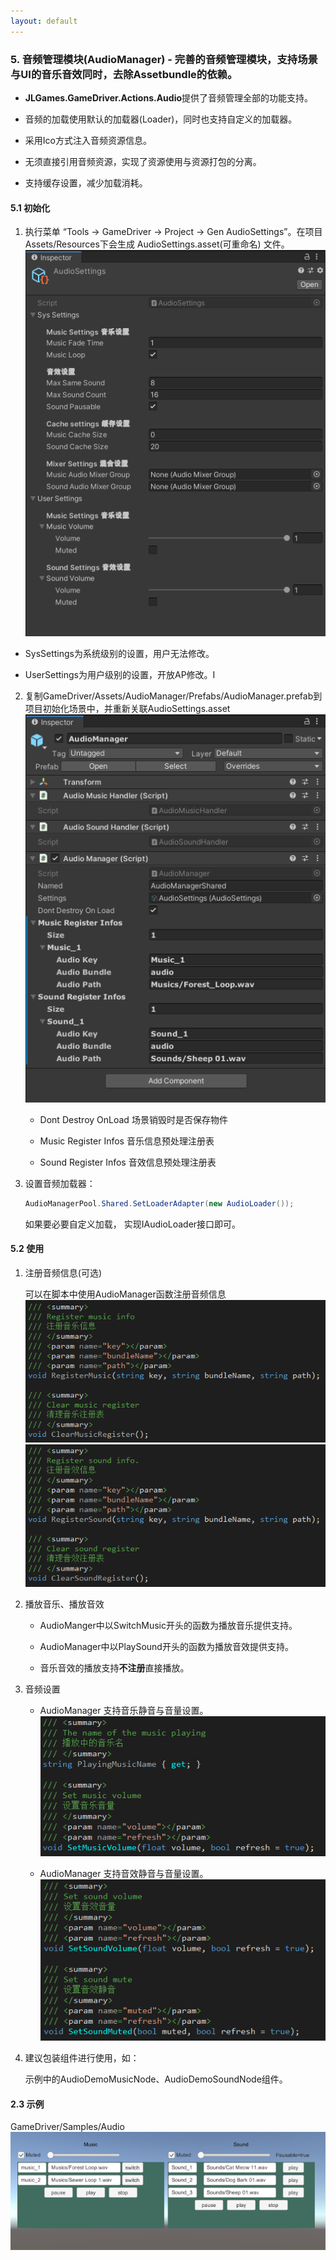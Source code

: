 ```yaml
---
layout: default
---
```

### 5. 音频管理模块(AudioManager) -  完善的音频管理模块，支持场景与UI的音乐音效同时，去除Assetbundle的依赖。

+ **JLGames.GameDriver.Actions.Audio**提供了音频管理全部的功能支持。

+ 音频的加载使用默认的加载器(Loader)，同时也支持自定义的加载器。

+ 采用Ico方式注入音频资源信息。

+ 无须直接引用音频资源，实现了资源使用与资源打包的分离。  

+ 支持缓存设置，减少加载消耗。

#### 5.1 初始化

1. 执行菜单 “Tools -> GameDriver -> Project -> Gen AudioSettings”。在项目Assets/Resources下会生成 AudioSettings.asset(可重命名) 文件。
![image](assets/img/audio_2.png)

+ SysSettings为系统级别的设置，用户无法修改。

+ UserSettings为用户级别的设置，开放AP修改。I

2. 复制GameDriver/Assets/AudioManager/Prefabs/AudioManager.prefab到项目初始化场景中，并重新关联AudioSettings.asset
![image](assets/img/audio_1.png)

   + Dont Destroy OnLoad 场景销毁时是否保存物件

   + Music Register Infos 音乐信息预处理注册表

   + Sound Register Infos 音效信息预处理注册表

3. 设置音频加载器：
   ```C#
   AudioManagerPool.Shared.SetLoaderAdapter(new AudioLoader());
   ```
   如果要必要自定义加载， 实现IAudioLoader接口即可。

#### 5.2 使用 

1. 注册音频信息(可选)
   
   可以在脚本中使用AudioManager函数注册音频信息
   ![image](assets/img/audio_6.png)
   ![image](assets/img/audio_7.png)

2. 播放音乐、播放音效

   + AudioManger中以SwitchMusic开头的函数为播放音乐提供支持。
   
   + AudioManager中以PlaySound开头的函数为播放音效提供支持。
   
   + 音乐音效的播放支持**不注册**直接播放。

3. 音频设置

   + AudioManager 支持音乐静音与音量设置。
   ![image](assets/img/audio_8.png)
   
   + AudioManager 支持音效静音与音量设置。
   ![image](assets/img/audio_9.png)

4. 建议包装组件进行使用，如：
   
   示例中的AudioDemoMusicNode、AudioDemoSoundNode组件。
   
#### 2.3 示例

  GameDriver/Samples/Audio
  ![image](assets/img/audio_5.png)